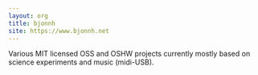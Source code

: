 ```yaml
---
layout: org
title: bjonnh
site: https://www.bjonnh.net
---
```

Various MIT licensed OSS and OSHW projects currently mostly based on science experiments and music (midi-USB).

